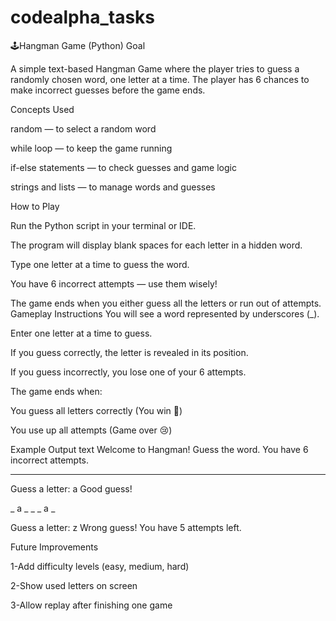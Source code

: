 # codealpha_tasks
🕹️Hangman Game (Python)
 Goal

A simple text-based Hangman Game where the player tries to guess a randomly chosen word, one letter at a time. The player has 6 chances to make incorrect guesses before the game ends.

 Concepts Used

random — to select a random word

while loop — to keep the game running

if-else statements — to check guesses and game logic

strings and lists — to manage words and guesses

 How to Play

Run the Python script in your terminal or IDE.

The program will display blank spaces for each letter in a hidden word.

Type one letter at a time to guess the word.

You have 6 incorrect attempts — use them wisely!

The game ends when you either guess all the letters or run out of attempts.
Gameplay Instructions
You will see a word represented by underscores (_).

Enter one letter at a time to guess.

If you guess correctly, the letter is revealed in its position.

If you guess incorrectly, you lose one of your 6 attempts.

The game ends when:

You guess all letters correctly (You win 🎉)

You use up all attempts (Game over 😢)

Example Output
text
Welcome to Hangman!
Guess the word. You have 6 incorrect attempts.

_ _ _ _ _ _ 

Guess a letter: a
Good guess!

_ a _ _ _ a _ 

Guess a letter: z
Wrong guess! You have 5 attempts left.

Future Improvements

1-Add difficulty levels (easy, medium, hard)

2-Show used letters on screen

3-Allow replay after finishing one game

